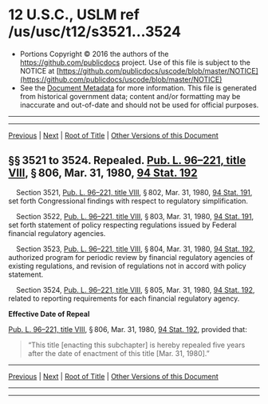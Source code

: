 ---
---

# 12 U.S.C., USLM ref /us/usc/t12/s3521...3524

* Portions Copyright © 2016 the authors of the https://github.com/publicdocs project.
  Use of this file is subject to the NOTICE at [https://github.com/publicdocs/uscode/blob/master/NOTICE](https://github.com/publicdocs/uscode/blob/master/NOTICE)
* See the [Document Metadata](././../../../../..//README.md) for more information.
  This file is generated from historical government data; content and/or formatting may be inaccurate and out-of-date and should not be used for official purposes.

----------
----------

[Previous](./../../../../..//us/usc/t12/ch36/schII/m__us_usc_t12_ch36_schII.md) | [Next](./../../../../..//us/usc/t12/ch37/m__us_usc_t12_ch37.md) | [Root of Title](./../../../../../) | [Other Versions of this Document](https://publicdocs.github.io/go/links?ns=uslm&ref=%2Fus%2Fusc%2Ft12%2Fs3521...3524)

## §§ 3521 to 3524. Repealed. [Pub. L. 96–221, title VIII][/us/pl/96/221/tVIII], § 806, Mar. 31, 1980, [94 Stat. 192][/us/stat/94/192]

    Section 3521, [Pub. L. 96–221, title VIII][/us/pl/96/221/tVIII], § 802, Mar. 31, 1980, [94 Stat. 191][/us/stat/94/191], set forth Congressional findings with respect to regulatory simplification.

    Section 3522, [Pub. L. 96–221, title VIII][/us/pl/96/221/tVIII], § 803, Mar. 31, 1980, [94 Stat. 191][/us/stat/94/191], set forth statement of policy respecting regulations issued by Federal financial regulatory agencies.

    Section 3523, [Pub. L. 96–221, title VIII][/us/pl/96/221/tVIII], § 804, Mar. 31, 1980, [94 Stat. 192][/us/stat/94/192], authorized program for periodic review by financial regulatory agencies of existing regulations, and revision of regulations not in accord with policy statement.

    Section 3524, [Pub. L. 96–221, title VIII][/us/pl/96/221/tVIII], § 805, Mar. 31, 1980, [94 Stat. 192][/us/stat/94/192], related to reporting requirements for each financial regulatory agency.

 __Effective Date of Repeal__ 

[Pub. L. 96–221, title VIII][/us/pl/96/221/tVIII], § 806, Mar. 31, 1980, [94 Stat. 192][/us/stat/94/192], provided that: 

> “This title \[enacting this subchapter\] is hereby repealed five years after the date of enactment of this title \[Mar. 31, 1980\].”

----------

[Previous](./../../../../..//us/usc/t12/ch36/schII/m__us_usc_t12_ch36_schII.md) | [Next](./../../../../..//us/usc/t12/ch37/m__us_usc_t12_ch37.md) | [Root of Title](./../../../../../) | [Other Versions of this Document](https://publicdocs.github.io/go/links?ns=uslm&ref=%2Fus%2Fusc%2Ft12%2Fs3521...3524)

----------
----------

[/us/pl/96/221/tVIII]: https://publicdocs.github.io/go/links?ns=uslm&ref=%2Fus%2Fpl%2F96%2F221%2FtVIII
[/us/stat/94/192]: https://publicdocs.github.io/go/links?ns=uslm&ref=%2Fus%2Fstat%2F94%2F192
[/us/pl/96/221/tVIII]: https://publicdocs.github.io/go/links?ns=uslm&ref=%2Fus%2Fpl%2F96%2F221%2FtVIII
[/us/stat/94/191]: https://publicdocs.github.io/go/links?ns=uslm&ref=%2Fus%2Fstat%2F94%2F191
[/us/pl/96/221/tVIII]: https://publicdocs.github.io/go/links?ns=uslm&ref=%2Fus%2Fpl%2F96%2F221%2FtVIII
[/us/stat/94/191]: https://publicdocs.github.io/go/links?ns=uslm&ref=%2Fus%2Fstat%2F94%2F191
[/us/pl/96/221/tVIII]: https://publicdocs.github.io/go/links?ns=uslm&ref=%2Fus%2Fpl%2F96%2F221%2FtVIII
[/us/stat/94/192]: https://publicdocs.github.io/go/links?ns=uslm&ref=%2Fus%2Fstat%2F94%2F192
[/us/pl/96/221/tVIII]: https://publicdocs.github.io/go/links?ns=uslm&ref=%2Fus%2Fpl%2F96%2F221%2FtVIII
[/us/stat/94/192]: https://publicdocs.github.io/go/links?ns=uslm&ref=%2Fus%2Fstat%2F94%2F192
[/us/pl/96/221/tVIII]: https://publicdocs.github.io/go/links?ns=uslm&ref=%2Fus%2Fpl%2F96%2F221%2FtVIII
[/us/stat/94/192]: https://publicdocs.github.io/go/links?ns=uslm&ref=%2Fus%2Fstat%2F94%2F192


